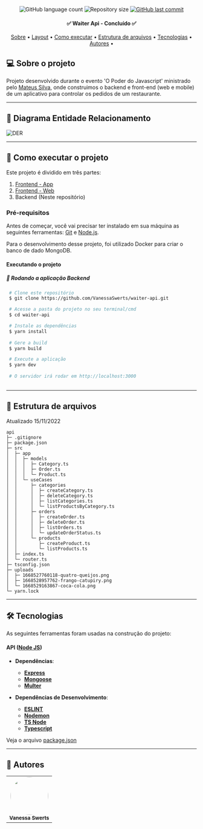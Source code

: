 
<p align="center">
  <img alt="GitHub language count" src="https://img.shields.io/github/languages/count/VanessaSwerts/waiter-api?color=%2304D361">

  <img alt="Repository size" src="https://img.shields.io/github/repo-size/VanessaSwerts/waiter-api">

  <a href="https://github.com/VanessaSwerts/waiter-api/commits/master">
    <img alt="GitHub last commit" src="https://img.shields.io/github/last-commit/VanessaSwerts/waiter-api">
  </a>

</p>

<h4 align="center">
	✅ Waiter Api - Concluído ✅
</h4>

<p align="center">
 <a href="#-sobre-o-projeto">Sobre</a> •
 <a href="#-layout">Layout</a> •
 <a href="#-como-executar-o-projeto">Como executar</a> •
 <a href="#-estrutura-de-arquivos">Estrutura de arquivos</a> • 
 <a href="#-tecnologias">Tecnologias</a> •
 <a href="#-autores">Autores</a> •
</p>


## 💻 Sobre o projeto

Projeto desenvolvido durante o evento 'O Poder do Javascript' ministrado pelo [Mateus Silva](https://github.com/maateusilva), onde construimos o backend e front-end (web e mobile) de um aplicativo para controlar os pedidos de um restaurante. 

---

## 🎨 Diagrama Entidade Relacionamento

![DER](https://user-images.githubusercontent.com/57146734/201981353-4eefc595-9324-46e2-990a-8062b65e2223.png)

---

## 🚀 Como executar o projeto

Este projeto é dividido em três partes:
1. [Frontend - App](https://github.com/VanessaSwerts/waiter-App)
2. [Frontend - Web](https://github.com/VanessaSwerts/waiter-Web)
3. Backend (Neste repositório)

### Pré-requisitos

Antes de começar, você vai precisar ter instalado em sua máquina as seguintes ferramentas:
[Git](https://git-scm.com) e [Node.js](https://nodejs.org/en/).

Para o desenvolvimento desse projeto, foi utilizado Docker para criar o banco de dado MongoDB. 

#### Executando o projeto

##### 🧭 Rodando a aplicação Backend

   ```bash
    # Clone este repositório
    $ git clone https://github.com/VanessaSwerts/waiter-api.git

    # Acesse a pasta do projeto no seu terminal/cmd
    $ cd waiter-api

    # Instale as dependências
    $ yarn install
    
    # Gere a build
    $ yarn build 

    # Execute a aplicação
    $ yarn dev 
    
    # O servidor irá rodar em http://localhost:3000
    
   ```
---

## 📁 Estrutura de arquivos

Atualizado 15/11/2022

```
api
├─ .gitignore
├─ package.json
├─ src
│  ├─ app
│  │  ├─ models
│  │  │  ├─ Category.ts
│  │  │  ├─ Order.ts
│  │  │  └─ Product.ts
│  │  └─ useCases
│  │     ├─ categories
│  │     │  ├─ createCategory.ts
│  │     │  ├─ deleteCategory.ts
│  │     │  ├─ listCategories.ts
│  │     │  └─ listProductsByCategory.ts
│  │     ├─ orders
│  │     │  ├─ createOrder.ts
│  │     │  ├─ deleteOrder.ts
│  │     │  ├─ listOrders.ts
│  │     │  └─ updateOrderStatus.ts
│  │     └─ products
│  │        ├─ createProduct.ts
│  │        └─ listProducts.ts
│  ├─ index.ts
│  └─ router.ts
├─ tsconfig.json
├─ uploads
│  ├─ 1668527760118-quatro-queijos.png
│  ├─ 1668528957762-frango-catupiry.png
│  └─ 1668529163867-coca-cola.png
└─ yarn.lock

```

---

## 🛠 Tecnologias

As seguintes ferramentas foram usadas na construção do projeto:

#### **API**  ([Node JS](https://nodejs.org/docs/latest/api/))
- **Dependências**:
  -   **[Express](https://expressjs.com/pt-br/)**
  -   **[Mongoose](https://mongoosejs.com)**
  -   **[Multer](https://github.com/expressjs/multer)**
  
- **Dependências de Desenvolvimento**:
  -   **[ESLINT](https://eslint.org)**
  -   **[Nodemon](https://github.com/remy/nodemon)**
  -   **[TS Node](https://github.com/TypeStrong/ts-node)**
  -   **[Typescript](https://www.typescriptlang.org)** 


Veja o arquivo  [package.json](https://github.com/VanessaSwerts/waiter-api/blob/master/package.json)

---

## 🦸 Autores

<table>
  <tr>
    <td align="center"><a href="https://github.com/vanessaSwerts/"><img style="border-radius: 50%;" src="https://avatars2.githubusercontent.com/u/57146734?v=4" width="100px;" alt=""/><br /><sub><b>Vanessa Swerts</b></sub></a></td>
  </tr>
</table>

